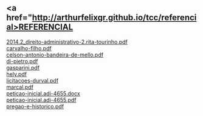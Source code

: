 <a href="http://arthurfelixgr.github.io/tcc/referencial>REFERENCIAL</a>
-----------
<a href="http://docs.google.com/viewer?url=https://github.com/arthurfelixgr/tcc/raw/master/referencial/2014.2_direito-administrativo-2.rita-tourinho.pdf" target="_blank">2014.2_direito-administrativo-2.rita-tourinho.pdf</a><br>
<a href="http://docs.google.com/viewer?url=https://github.com/arthurfelixgr/tcc/raw/master/referencial/carvalho-filho.pdf" target="_blank">carvalho-filho.pdf</a><br>
<a href="http://docs.google.com/viewer?url=https://github.com/arthurfelixgr/tcc/raw/master/referencial/celson-antonio-bandeira-de-mello.pdf" target="_blank">celson-antonio-bandeira-de-mello.pdf</a><br>
<a href="http://docs.google.com/viewer?url=https://github.com/arthurfelixgr/tcc/raw/master/referencial/di-pietro.pdf" target="_blank">di-pietro.pdf</a><br>
<a href="http://docs.google.com/viewer?url=https://github.com/arthurfelixgr/tcc/raw/master/referencial/gasparini.pdf" target="_blank">gasparini.pdf</a><br>
<a href="http://docs.google.com/viewer?url=https://github.com/arthurfelixgr/tcc/raw/master/referencial/hely.pdf" target="_blank">hely.pdf</a><br>
<a href="http://docs.google.com/viewer?url=https://github.com/arthurfelixgr/tcc/raw/master/referencial/licitacoes-durval.pdf" target="_blank">licitacoes-durval.pdf</a><br>
<a href="http://docs.google.com/viewer?url=https://github.com/arthurfelixgr/tcc/raw/master/referencial/marcal.pdf" target="_blank">marcal.pdf</a><br>
<a href="http://docs.google.com/viewer?url=https://github.com/arthurfelixgr/tcc/raw/master/referencial/peticao-inicial.adi-4655.docx" target="_blank">peticao-inicial.adi-4655.docx</a><br>
<a href="http://docs.google.com/viewer?url=https://github.com/arthurfelixgr/tcc/raw/master/referencial/peticao-inicial.adi-4655.pdf" target="_blank">peticao-inicial.adi-4655.pdf</a><br>
<a href="http://docs.google.com/viewer?url=https://github.com/arthurfelixgr/tcc/raw/master/referencial/pregao-e-historico.pdf" target="_blank">pregao-e-historico.pdf</a><br>
